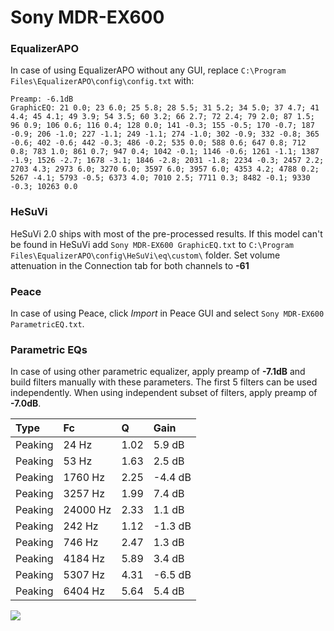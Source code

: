 # Sony MDR-EX600

### EqualizerAPO
In case of using EqualizerAPO without any GUI, replace `C:\Program Files\EqualizerAPO\config\config.txt`
with:
```
Preamp: -6.1dB
GraphicEQ: 21 0.0; 23 6.0; 25 5.8; 28 5.5; 31 5.2; 34 5.0; 37 4.7; 41 4.4; 45 4.1; 49 3.9; 54 3.5; 60 3.2; 66 2.7; 72 2.4; 79 2.0; 87 1.5; 96 0.9; 106 0.6; 116 0.4; 128 0.0; 141 -0.3; 155 -0.5; 170 -0.7; 187 -0.9; 206 -1.0; 227 -1.1; 249 -1.1; 274 -1.0; 302 -0.9; 332 -0.8; 365 -0.6; 402 -0.6; 442 -0.3; 486 -0.2; 535 0.0; 588 0.6; 647 0.8; 712 0.8; 783 1.0; 861 0.7; 947 0.4; 1042 -0.1; 1146 -0.6; 1261 -1.1; 1387 -1.9; 1526 -2.7; 1678 -3.1; 1846 -2.8; 2031 -1.8; 2234 -0.3; 2457 2.2; 2703 4.3; 2973 6.0; 3270 6.0; 3597 6.0; 3957 6.0; 4353 4.2; 4788 0.2; 5267 -4.1; 5793 -0.5; 6373 4.0; 7010 2.5; 7711 0.3; 8482 -0.1; 9330 -0.3; 10263 0.0
```

### HeSuVi
HeSuVi 2.0 ships with most of the pre-processed results. If this model can't be found in HeSuVi add
`Sony MDR-EX600 GraphicEQ.txt` to `C:\Program Files\EqualizerAPO\config\HeSuVi\eq\custom\` folder.
Set volume attenuation in the Connection tab for both channels to **-61**

### Peace
In case of using Peace, click *Import* in Peace GUI and select `Sony MDR-EX600 ParametricEQ.txt`.

### Parametric EQs
In case of using other parametric equalizer, apply preamp of **-7.1dB** and build filters manually
with these parameters. The first 5 filters can be used independently.
When using independent subset of filters, apply preamp of **-7.0dB**.

| Type    | Fc       |    Q | Gain    |
|:--------|:---------|:-----|:--------|
| Peaking | 24 Hz    | 1.02 | 5.9 dB  |
| Peaking | 53 Hz    | 1.63 | 2.5 dB  |
| Peaking | 1760 Hz  | 2.25 | -4.4 dB |
| Peaking | 3257 Hz  | 1.99 | 7.4 dB  |
| Peaking | 24000 Hz | 2.33 | 1.1 dB  |
| Peaking | 242 Hz   | 1.12 | -1.3 dB |
| Peaking | 746 Hz   | 2.47 | 1.3 dB  |
| Peaking | 4184 Hz  | 5.89 | 3.4 dB  |
| Peaking | 5307 Hz  | 4.31 | -6.5 dB |
| Peaking | 6404 Hz  | 5.64 | 5.4 dB  |

![](https://raw.githubusercontent.com/jaakkopasanen/AutoEq/master/results/innerfidelity/sbaf-serious/Sony%20MDR-EX600/Sony%20MDR-EX600.png)